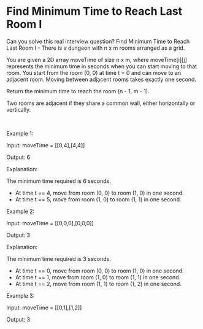 # Find Minimum Time to Reach Last Room I

Can you solve this real interview question? Find Minimum Time to Reach Last Room I - There is a dungeon with n x m rooms arranged as a grid.

You are given a 2D array moveTime of size n x m, where moveTime[i][j] represents the minimum time in seconds when you can start moving to that room. You start from the room (0, 0) at time t = 0 and can move to an adjacent room. Moving between adjacent rooms takes exactly one second.

Return the minimum time to reach the room (n - 1, m - 1).

Two rooms are adjacent if they share a common wall, either horizontally or vertically.

 

Example 1:

Input: moveTime = [[0,4],[4,4]]

Output: 6

Explanation:

The minimum time required is 6 seconds.

 * At time t == 4, move from room (0, 0) to room (1, 0) in one second.
 * At time t == 5, move from room (1, 0) to room (1, 1) in one second.

Example 2:

Input: moveTime = [[0,0,0],[0,0,0]]

Output: 3

Explanation:

The minimum time required is 3 seconds.

 * At time t == 0, move from room (0, 0) to room (1, 0) in one second.
 * At time t == 1, move from room (1, 0) to room (1, 1) in one second.
 * At time t == 2, move from room (1, 1) to room (1, 2) in one second.

Example 3:

Input: moveTime = [[0,1],[1,2]]

Output: 3
